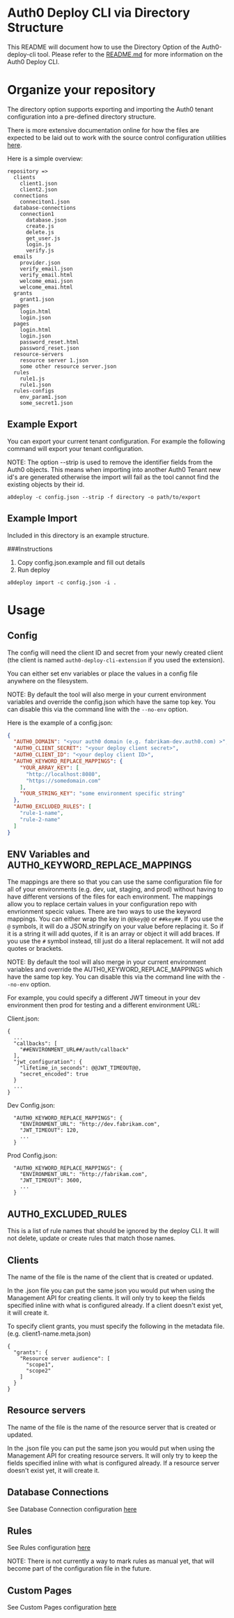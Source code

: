 # Auth0 Deploy CLI via Directory Structure

This README will document how to use the Directory Option of the Auth0-deploy-cli tool. Please refer to the [README.md](README.md) for more information on the Auth0 Deploy CLI.

# Organize your repository
The directory option supports exporting and importing the Auth0 tenant configuration into a pre-defined directory structure.

There is more extensive documentation online for how the files are expected to be laid out to work with the source control configuration utilities [here](https://auth0.com/docs/extensions/github-deploy).  

Here is a simple overview:

```
repository => 
  clients
    client1.json
    client2.json
  connections
    conneciton1.json
  database-connections
    connection1
      database.json
      create.js
      delete.js
      get_user.js
      login.js
      verify.js
  emails
    provider.json
    verify_email.json
    verify_email.html
    welcome_emai.json
    welcome_emai.html
  grants
    grant1.json
  pages
    login.html
    login.json
  pages
    login.html
    login.json
    password_reset.html
    password_reset.json
  resource-servers
    resource server 1.json
    some other resource server.json
  rules
    rule1.js
    rule1.json
  rules-configs
    env_param1.json
    some_secret1.json
```

## Example Export
You can export your current tenant configuration. For example the following command will export your tenant configuration.

NOTE: The option --strip is used to remove the identifier fields from the Auth0 objects. This means when importing into another Auth0 Tenant new id's are generated otherwise the import will fail as the tool cannot find the existing objects by their id.

`a0deploy -c config.json --strip -f directory -o path/to/export`


## Example Import
Included in this directory is an example structure.

###Instructions

1. Copy config.json.example and fill out details
2. Run deploy
```
a0deploy import -c config.json -i .
```

# Usage

## Config
The config will need the client ID and secret from your newly created client (the client is named `auth0-deploy-cli-extension` if you used the extension).

You can either set env variables or place the values in a config file anywhere on the filesystem.

NOTE: By default the tool will also merge in your current environment variables and override the config.json which have the same top key. You can disable this via the command line with the `--no-env` option.

Here is the example of a config.json:

```json
{
  "AUTH0_DOMAIN": "<your auth0 domain (e.g. fabrikam-dev.auth0.com) >",
  "AUTH0_CLIENT_SECRET": "<your deploy client secret>",
  "AUTH0_CLIENT_ID": "<your deploy client ID>",
  "AUTH0_KEYWORD_REPLACE_MAPPINGS": {
    "YOUR_ARRAY_KEY": [
      "http://localhost:8080",
      "https://somedomain.com"
    ],
    "YOUR_STRING_KEY": "some environment specific string"
  },
  "AUTH0_EXCLUDED_RULES": [
    "rule-1-name",
    "rule-2-name"
  ]
}
```

## ENV Variables and AUTH0_KEYWORD_REPLACE_MAPPINGS
The mappings are there so that you can use the same configuration file for all of your environments (e.g. dev, uat, staging, and prod) without having to have different versions of the files for each environment.  The mappings allow you to replace certain values in your configuration repo with envrionment specic values.  There are two ways to use the keyword mappings.  You can either wrap the key in `@@key@@` or `##key##`.  If you use the `@` symbols, it will do a JSON.stringify on your value before replacing it.  So if it is a string it will add quotes, if it is an array or object it will add braces.  If you use the `#` symbol instead, till just do a literal replacement.  It will not add quotes or brackets.

NOTE: By default the tool will also merge in your current environment variables and override the AUTH0_KEYWORD_REPLACE_MAPPINGS which have the same top key. You can disable this via the command line with the `--no-env` option.

For example, you could specify a different JWT timeout in your dev environment then prod for testing and a different environment URL:

Client.json:
```
{
  ... 
  "callbacks": [
    "##ENVIRONMENT_URL##/auth/callback"
  ],
  "jwt_configuration": {
    "lifetime_in_seconds": @@JWT_TIMEOUT@@,
    "secret_encoded": true
  }
  ...
}
```

Dev Config.json:
```
  "AUTH0_KEYWORD_REPLACE_MAPPINGS": {
    "ENVIRONMENT_URL": "http://dev.fabrikam.com",
    "JWT_TIMEOUT": 120,
    ...
  }
```

Prod Config.json:
```
  "AUTH0_KEYWORD_REPLACE_MAPPINGS": {
    "ENVIRONMENT_URL": "http://fabrikam.com",
    "JWT_TIMEOUT": 3600,
    ...
  }
```

## AUTH0_EXCLUDED_RULES
This is a list of rule names that should be ignored by the deploy CLI.  It will not delete, update or create rules that match those names.

## Clients
The name of the file is the name of the client that is created or updated.

In the .json file you can put the same json you would put when using the Management API for creating clients.  It will only try to keep the fields specified inline with what is configured already.  If a client doesn't exist yet, it will create it.  

To specify client grants, you must specify the following in the metadata file.  (e.g. client1-name.meta.json)

```
{
  "grants": {
    "Resource server audience": [
      "scope1",
      "scope2"
    ]
  }
}
```

## Resource servers
The name of the file is the name of the resource server that is created or updated.

In the .json file you can put the same json you would put when using the Management API for creating resource servers.  It will only try to keep the fields specified inline with what is configured already.  If a resource server doesn't exist yet, it will create it.

## Database Connections
See Database Connection configuration [here](https://auth0.com/docs/extensions/github-deploy#deploy-database-connection-scripts)

## Rules
See Rules configuration [here](https://auth0.com/docs/extensions/github-deploy#deploy-rules)

NOTE: There is not currently a way to mark rules as manual yet, that will become part of the configuration file in the future.

## Custom Pages
See Custom Pages configuration [here](https://auth0.com/docs/extensions/github-deploy#deploy-hosted-pages)
